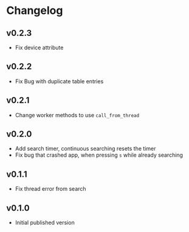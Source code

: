 # Changelog

## v0.2.3
- Fix device attribute

## v0.2.2
- Fix Bug with duplicate table entries

## v0.2.1
- Change worker methods to use `call_from_thread`

## v0.2.0
- Add search timer, continuous searching resets the timer
- Fix bug that crashed app, when pressing `s` while already searching

## v0.1.1
- Fix thread error from search

## v0.1.0
- Initial published version
